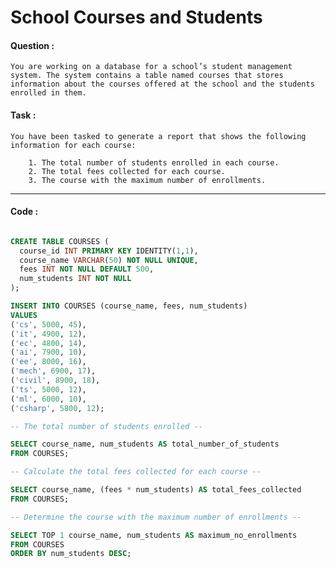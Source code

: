 # School Courses and Students

#### Question :

    You are working on a database for a school’s student management system. The system contains a table named courses that stores information about the courses offered at the school and the students enrolled in them.

#### Task :

    You have been tasked to generate a report that shows the following information for each course:

    	1. The total number of students enrolled in each course.
    	2. The total fees collected for each course.
    	3. The course with the maximum number of enrollments.

---

#### Code :

```sql

CREATE TABLE COURSES (
  course_id INT PRIMARY KEY IDENTITY(1,1),
  course_name VARCHAR(50) NOT NULL UNIQUE,
  fees INT NOT NULL DEFAULT 500,
  num_students INT NOT NULL
);

INSERT INTO COURSES (course_name, fees, num_students)
VALUES
('cs', 5000, 45),
('it', 4900, 12),
('ec', 4800, 14),
('ai', 7900, 10),
('ee', 8000, 16),
('mech', 6900, 17),
('civil', 8900, 18),
('ts', 5000, 12),
('ml', 6000, 10),
('csharp', 5800, 12);

-- The total number of students enrolled --

SELECT course_name, num_students AS total_number_of_students
FROM COURSES;

-- Calculate the total fees collected for each course --

SELECT course_name, (fees * num_students) AS total_fees_collected
FROM COURSES;

-- Determine the course with the maximum number of enrollments --

SELECT TOP 1 course_name, num_students AS maximum_no_enrollments
FROM COURSES
ORDER BY num_students DESC;

```
